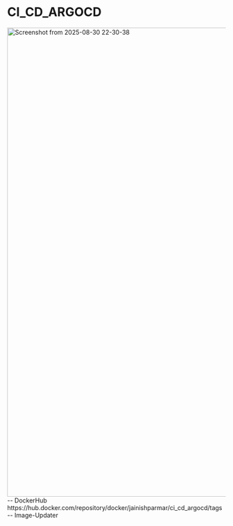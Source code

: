 # CI_CD_ARGOCD
<img width="1920" height="1080" alt="Screenshot from 2025-08-30 22-30-38" src="https://github.com/user-attachments/assets/82789732-7418-464f-955b-4d459f5533ca" />
-- DockerHub
https://hub.docker.com/repository/docker/jainishparmar/ci_cd_argocd/tags
-- Image-Updater

